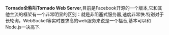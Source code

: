 **Tornado全称叫Tornado Web Serve**r,目前是Facebook开源的一个版本,它和其他主流的框架有一个非常明显的区别：就是非阻塞式服务器,速度非常快.特别对于长轮询，WebSocket等实时要求高的web服务来说是一个福音,基本可以和Node.js一决高下. 